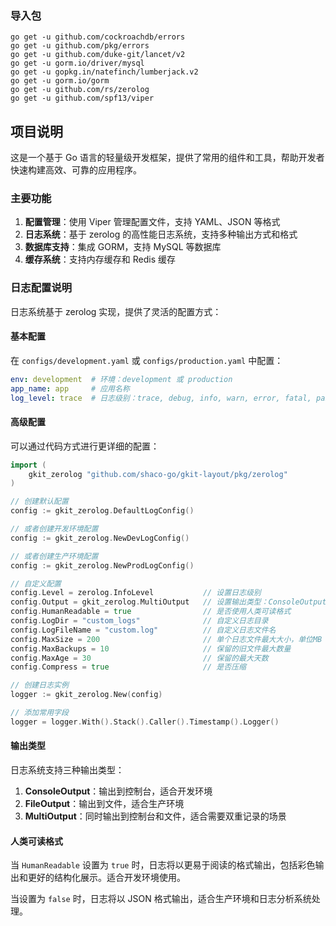 ### 导入包
```shell
go get -u github.com/cockroachdb/errors
go get -u github.com/pkg/errors
go get -u github.com/duke-git/lancet/v2 
go get -u gorm.io/driver/mysql
go get -u gopkg.in/natefinch/lumberjack.v2
go get -u gorm.io/gorm
go get -u github.com/rs/zerolog
go get -u github.com/spf13/viper
```

## 项目说明

这是一个基于 Go 语言的轻量级开发框架，提供了常用的组件和工具，帮助开发者快速构建高效、可靠的应用程序。

### 主要功能

1. **配置管理**：使用 Viper 管理配置文件，支持 YAML、JSON 等格式
2. **日志系统**：基于 zerolog 的高性能日志系统，支持多种输出方式和格式
3. **数据库支持**：集成 GORM，支持 MySQL 等数据库
4. **缓存系统**：支持内存缓存和 Redis 缓存

### 日志配置说明

日志系统基于 zerolog 实现，提供了灵活的配置方式：

#### 基本配置

在 `configs/development.yaml` 或 `configs/production.yaml` 中配置：

```yaml
env: development  # 环境：development 或 production
app_name: app     # 应用名称
log_level: trace  # 日志级别：trace, debug, info, warn, error, fatal, panic
```

#### 高级配置

可以通过代码方式进行更详细的配置：

```go
import (
    gkit_zerolog "github.com/shaco-go/gkit-layout/pkg/zerolog"
)

// 创建默认配置
config := gkit_zerolog.DefaultLogConfig()

// 或者创建开发环境配置
config := gkit_zerolog.NewDevLogConfig()

// 或者创建生产环境配置
config := gkit_zerolog.NewProdLogConfig()

// 自定义配置
config.Level = zerolog.InfoLevel           // 设置日志级别
config.Output = gkit_zerolog.MultiOutput   // 设置输出类型：ConsoleOutput, FileOutput, MultiOutput
config.HumanReadable = true                // 是否使用人类可读格式
config.LogDir = "custom_logs"              // 自定义日志目录
config.LogFileName = "custom.log"          // 自定义日志文件名
config.MaxSize = 200                       // 单个日志文件最大大小，单位MB
config.MaxBackups = 10                     // 保留的旧文件最大数量
config.MaxAge = 30                         // 保留的最大天数
config.Compress = true                     // 是否压缩

// 创建日志实例
logger := gkit_zerolog.New(config)

// 添加常用字段
logger = logger.With().Stack().Caller().Timestamp().Logger()
```

#### 输出类型

日志系统支持三种输出类型：

1. **ConsoleOutput**：输出到控制台，适合开发环境
2. **FileOutput**：输出到文件，适合生产环境
3. **MultiOutput**：同时输出到控制台和文件，适合需要双重记录的场景

#### 人类可读格式

当 `HumanReadable` 设置为 `true` 时，日志将以更易于阅读的格式输出，包括彩色输出和更好的结构化展示。适合开发环境使用。

当设置为 `false` 时，日志将以 JSON 格式输出，适合生产环境和日志分析系统处理。